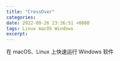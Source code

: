```yaml
---
title: "CrossOver"
categories: 
date: 2022-09-26 23:36:51 +0800
tags: Linux macOS Windows
excerpt: 
---
```



在 macOS、Linux 上快速运行 Windows 软件





